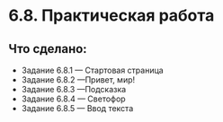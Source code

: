 # 6.8. Практическая работа

## Что сделано:

* Задание 6.8.1 — Стартовая страница  
* Задание 6.8.2 —Привет, мир!  
* Задание 6.8.3 —Подсказка  
* Задание 6.8.4 — Светофор  
* Задание 6.8.5 — Ввод текста   

